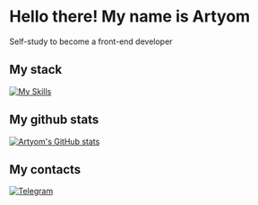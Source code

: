 # Hello there! My name is Artyom

Self-study to become a front-end developer

## My stack

[![My Skills](https://skillicons.dev/icons?i=js,html,css)](https://skillicons.dev)

## My github stats
 
 [![Artyom's GitHub stats](https://github-readme-stats.vercel.app/api?username=VaultDweller13&show_icons=true&count_private=true)](https://github.com/vaultdweller13/github-readme-stats)


## My contacts

[![Telegram](https://img.shields.io/badge/Telegram-2CA5E0?style=for-the-badge&logo=telegram&logoColor=white)](https://t.me/vault_dweller13)
